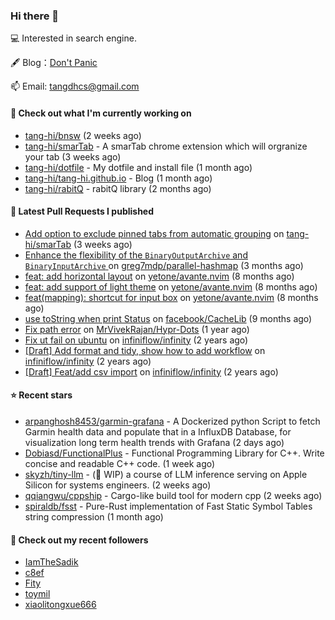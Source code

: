 ### Hi there 👋

💻 Interested in search engine.

🖋 Blog：[Don't Panic](https://tangdh.life)

📫 Email: [tangdhcs@gmail.com](mailto:tangdhcs@gmail.com)

#### 👷 Check out what I'm currently working on

- [tang-hi/bnsw](https://github.com/tang-hi/bnsw) (2 weeks ago)
- [tang-hi/smarTab](https://github.com/tang-hi/smarTab) - A smarTab chrome extension which will orgranize your tab (3 weeks ago)
- [tang-hi/dotfile](https://github.com/tang-hi/dotfile) - My dotfile and install file (1 month ago)
- [tang-hi/tang-hi.github.io](https://github.com/tang-hi/tang-hi.github.io) - Blog (1 month ago)
- [tang-hi/rabitQ](https://github.com/tang-hi/rabitQ) - rabitQ library (2 months ago)

#### 🔨 Latest Pull Requests I published

- [Add option to exclude pinned tabs from automatic grouping](https://github.com/tang-hi/smarTab/pull/2) on [tang-hi/smarTab](https://github.com/tang-hi/smarTab) (3 weeks ago)
- [Enhance the flexibility of the `BinaryOutputArchive` and `BinaryInputArchive` ](https://github.com/greg7mdp/parallel-hashmap/pull/267) on [greg7mdp/parallel-hashmap](https://github.com/greg7mdp/parallel-hashmap) (3 months ago)
- [feat: add horizontal layout](https://github.com/yetone/avante.nvim/pull/420) on [yetone/avante.nvim](https://github.com/yetone/avante.nvim) (8 months ago)
- [feat: add support of light theme](https://github.com/yetone/avante.nvim/pull/195) on [yetone/avante.nvim](https://github.com/yetone/avante.nvim) (8 months ago)
- [feat(mapping): shortcut for input box](https://github.com/yetone/avante.nvim/pull/194) on [yetone/avante.nvim](https://github.com/yetone/avante.nvim) (8 months ago)
- [use toString when print Status](https://github.com/facebook/CacheLib/pull/328) on [facebook/CacheLib](https://github.com/facebook/CacheLib) (9 months ago)
- [Fix path error](https://github.com/MrVivekRajan/Hypr-Dots/pull/2) on [MrVivekRajan/Hypr-Dots](https://github.com/MrVivekRajan/Hypr-Dots) (1 year ago)
- [Fix ut fail on ubuntu](https://github.com/infiniflow/infinity/pull/45) on [infiniflow/infinity](https://github.com/infiniflow/infinity) (2 years ago)
- [[Draft] Add format and tidy, show how to add workflow](https://github.com/infiniflow/infinity/pull/44) on [infiniflow/infinity](https://github.com/infiniflow/infinity) (2 years ago)
- [[Draft] Feat/add csv import](https://github.com/infiniflow/infinity/pull/15) on [infiniflow/infinity](https://github.com/infiniflow/infinity) (2 years ago)

#### ⭐ Recent stars

- [arpanghosh8453/garmin-grafana](https://github.com/arpanghosh8453/garmin-grafana) - A Dockerized python Script to fetch Garmin health data and populate that in a InfluxDB Database, for visualization long term health trends with Grafana (2 days ago)
- [Dobiasd/FunctionalPlus](https://github.com/Dobiasd/FunctionalPlus) - Functional Programming Library for C&#43;&#43;. Write concise and readable C&#43;&#43; code. (1 week ago)
- [skyzh/tiny-llm](https://github.com/skyzh/tiny-llm) - (🚧 WIP) a course of LLM inference serving on Apple Silicon for systems engineers. (2 weeks ago)
- [qqiangwu/cppship](https://github.com/qqiangwu/cppship) - Cargo-like build tool for modern cpp (2 weeks ago)
- [spiraldb/fsst](https://github.com/spiraldb/fsst) - Pure-Rust implementation of Fast Static Symbol Tables string compression (1 month ago)

#### 👯 Check out my recent followers

- [IamTheSadik](https://github.com/IamTheSadik)
- [c8ef](https://github.com/c8ef)
- [Fity](https://github.com/Fity)
- [toymil](https://github.com/toymil)
- [xiaolitongxue666](https://github.com/xiaolitongxue666)

